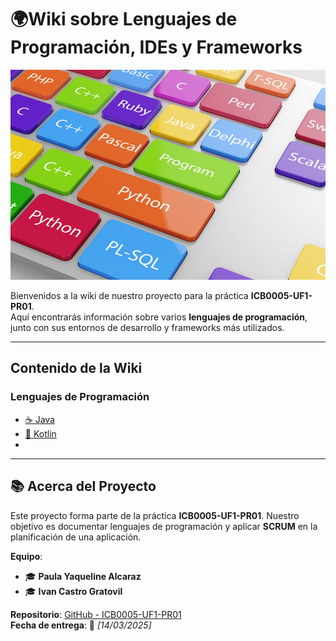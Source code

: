 # 🌍Wiki sobre Lenguajes de Programación, IDEs y Frameworks  

![Logo del Proyecto](https://github.com/PAULAALCARAZ/ICB0005-UF1-PR01-Practica-Entornos-de-dearrollo/blob/main/lenguajes%20de%20programacio%CC%81n%20ma%CC%81s%20usados-2.jpeg?raw=true)

Bienvenidos a la wiki de nuestro proyecto para la práctica **ICB0005-UF1-PR01**.  
Aquí encontrarás información sobre varios **lenguajes de programación**, junto con sus entornos de desarrollo y frameworks más utilizados.  

---

## Contenido de la Wiki  

###  Lenguajes de Programación  
- [☕ Java]([Java](https://github.com/PAULAALCARAZ/ICB0005-UF1-PR01-Practica-Entornos-de-dearrollo/wiki/Java))  
- [🚀 Kotlin]([Kotlin](https://github.com/PAULAALCARAZ/ICB0005-UF1-PR01-Practica-Entornos-de-dearrollo/wiki/Kotlin))  
- 

---

## 📚 Acerca del Proyecto  
 Este proyecto forma parte de la práctica **ICB0005-UF1-PR01**. Nuestro objetivo es documentar lenguajes de programación y aplicar **SCRUM** en la planificación de una aplicación.

 **Equipo**:  
- 🎓 **Paula Yaqueline Alcaraz**  
- 🎓 **Ivan Castro Gratovil**  


**Repositorio**: [GitHub - ICB0005-UF1-PR01](https://github.com/PAULAALCARAZ/ICB0005-UF1-PR01-Practica-Entornos-de-dearrollo)  
**Fecha de entrega**: 🚀 *[14/03/2025]*  

